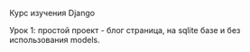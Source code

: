 Курс изучения Django

Урок 1:
простой проект - блог страница, на sqlite базе и без использования models.